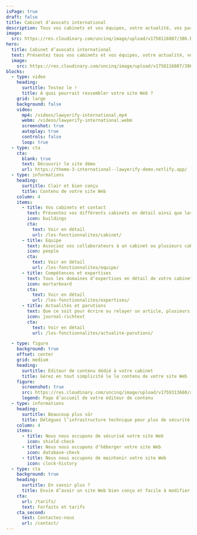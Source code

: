 ```yaml
---
isPage: true
draft: false
title: Cabinet d’avocats international
description: Tous vos cabinets et vos équipes, votre actualité, vos parutions, en français ou en plusieurs langues.
image:
  src: https://res.cloudinary.com/uncinq/image/upload/v1758116887/386.Remote-Meeting_kjfdvr.svg
hero:
  title: Cabinet d’avocats international
  text: Présentez tous vos cabinets et vos équipes, votre actualité, vos parutions, en français ou en plusieurs langues.
  image:
    src: https://res.cloudinary.com/uncinq/image/upload/v1758116887/386.Remote-Meeting_kjfdvr.svg
blocks:
  - type: video
    heading:
      surtitle: Testez le !
      title: A quoi pourrait ressembler votre site Web ?
    grid: large
    background: false
    video:
      mp4: /videos/lawyerify-international.mp4
      webm: /videos/lawyerify-international.webm
      screenshot: true
      autoplay: true
      controls: false
      loop: true
  - type: cta
    cta:
      blank: true
      text: Découvrir le site démo
      url: https://theme-3-international--lawyerify-demo.netlify.app/
  - type: informations
    heading:
      surtitle: Clair et bien conçu
      title: Contenu de votre site Web
    column: 4
    items:
      - title: Vos cabinets et contact
        text: Présentez vos différents cabinets en détail ainsi que les informations de contact.
        icon: buildings
        cta:
          text: Voir en détail
          url: /les-fonctionnalites/cabinet/
      - title: Equipe
        text: Associez vos collaborateurs à un cabinet ou plusieurs cabinets.
        icon: people
        cta:
          text: Voir en détail
          url: /les-fonctionnalites/equipe/
      - title: Compétences et expertises
        text: Tous les domaines d’expertises en détail de votre cabinet.
        icon: mortarboard
        cta:
          text: Voir en détail
          url: /les-fonctionnalites/expertises/
      - title: Actualités et parutions
        text: Que ce soit pour écrire ou relayer un article, plusieurs moyens sont possibles pour alimenter le contenu de votre site.
        icon: journal-richtext
        cta:
          text: Voir en détail
          url: /les-fonctionnalites/actualite-parutions/

  - type: figure
    background: true
    offset: center
    grid: medium
    heading:
      surtitle: Editeur de contenu dédié à votre cabinet
      title: Gérez en tout simplicité le le contenu de votre site Web
    figure:
      screenshot: true
      src: https://res.cloudinary.com/uncinq/image/upload/v1759313660/admin-multi-cabinets_g3zifm.png
      legend: Page d’accueil de votre éditeur de contenu
  - type: informations
    heading:
      surtitle: Beaucoup plus sûr
      title: Déléguez l’infrastructure technique pour plus de sécurité
    column: 4
    items:
      - title: Nous nous occupons de sécurisé votre site Web
        icon: shield-check
      - title: Nous nous occupons d’héberger votre site Web
        icon: database-check
      - title: Nous nous occupons de maintenir votre site Web
        icon: clock-history
  - type: cta
    background: true
    heading:
      surtitle: En savoir plus ?
      title: Envie d’avoir un site Web bien conçu et facile à modifier ?
    cta:
      url: /tarifs/
      text: Forfaits et tarifs
    cta_second:
      text: Contactez-nous
      url: /contact/
---
```

